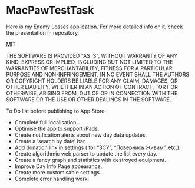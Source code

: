 # MacPawTestTask
Here is my Enemy Losses application. For more detailed info on it, check the presentation in repository.

MIT

THE SOFTWARE IS PROVIDED "AS IS", WITHOUT WARRANTY OF ANY KIND, EXPRESS OR IMPLIED, INCLUDING BUT NOT LIMITED TO THE WARRANTIES OF MERCHANTABILITY, FITNESS FOR A PARTICULAR PURPOSE AND NON-INFRINGEMENT. IN NO EVENT SHALL THE AUTHORS OR COPYRIGHT HOLDERS BE LIABLE FOR ANY CLAIM, DAMAGES, OR OTHER LIABILITY, WHETHER IN AN ACTION OF CONTRACT, TORT OR OTHERWISE, ARISING FROM, OUT OF OR IN CONNECTION WITH THE SOFTWARE OR THE USE OR OTHER DEALINGS IN THE SOFTWARE.

To Do list before publishing to App Store:
- Complete full localisation.
- Optimise the app to support iPads.
- Create notification alerts about new day data updates.
- Create a ‘search by date’ bar.
- Add donation link in settings ( for “ЗСУ”, “Повернись Живим”, etc.).
- Create algorithmic web parser to update the list every day.
- Create a fancy graph and statistics with destroyed equipment.
- Improve Day Info Page appearance.
- Create more customisable settings.
- Complete error handling work.
